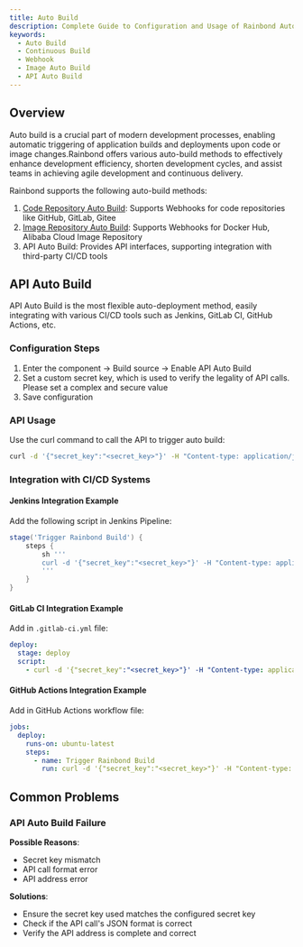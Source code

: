 ```yaml
---
title: Auto Build
description: Complete Guide to Configuration and Usage of Rainbond Auto Build Feature
keywords:
  - Auto Build
  - Continuous Build
  - Webhook
  - Image Auto Build
  - API Auto Build
---
```


## Overview

Auto build is a crucial part of modern development processes, enabling automatic triggering of application builds and deployments upon code or image changes.Rainbond offers various auto-build methods to effectively enhance development efficiency, shorten development cycles, and assist teams in achieving agile development and continuous delivery.

Rainbond supports the following auto-build methods:

1. [Code Repository Auto Build](../app-deploy/gitops.md): Supports Webhooks for code repositories like GitHub, GitLab, Gitee
2. [Image Repository Auto Build](../app-deploy/image/via-registry-deploy.md): Supports Webhooks for Docker Hub, Alibaba Cloud Image Repository
3. API Auto Build: Provides API interfaces, supporting integration with third-party CI/CD tools

## API Auto Build

API Auto Build is the most flexible auto-deployment method, easily integrating with various CI/CD tools such as Jenkins, GitLab CI, GitHub Actions, etc.

### Configuration Steps

1. Enter the component → Build source → Enable API Auto Build
2. Set a custom secret key, which is used to verify the legality of API calls. Please set a complex and secure value
3. Save configuration

### API Usage

Use the curl command to call the API to trigger auto build:

```bash
curl -d '{"secret_key":"<secret_key>"}' -H "Content-type: application/json" -X POST <API_address>
```

### Integration with CI/CD Systems

#### Jenkins Integration Example

Add the following script in Jenkins Pipeline:

```groovy
stage('Trigger Rainbond Build') {
    steps {
        sh '''
        curl -d '{"secret_key":"<secret_key>"}' -H "Content-type: application/json" -X POST <API_address>
        '''
    }
}
```

#### GitLab CI Integration Example

Add in `.gitlab-ci.yml` file:

```yaml
deploy:
  stage: deploy
  script:
    - curl -d '{"secret_key":"<secret_key>"}' -H "Content-type: application/json" -X POST <API_address>
```

#### GitHub Actions Integration Example

Add in GitHub Actions workflow file:

```yaml
jobs:
  deploy:
    runs-on: ubuntu-latest
    steps:
      - name: Trigger Rainbond Build
        run: curl -d '{"secret_key":"<secret_key>"}' -H "Content-type: application/json" -X POST <API_address>
```

## Common Problems

### API Auto Build Failure

**Possible Reasons**:

- Secret key mismatch
- API call format error
- API address error

**Solutions**:

- Ensure the secret key used matches the configured secret key
- Check if the API call's JSON format is correct
- Verify the API address is complete and correct
